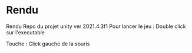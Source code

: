 # Rendu
Rendu
Repo du projet unity ver 2021.4.3f1
Pour lancer le jeu : 
Double click sur l'executable 

Touche : Click gauche de la souris 
